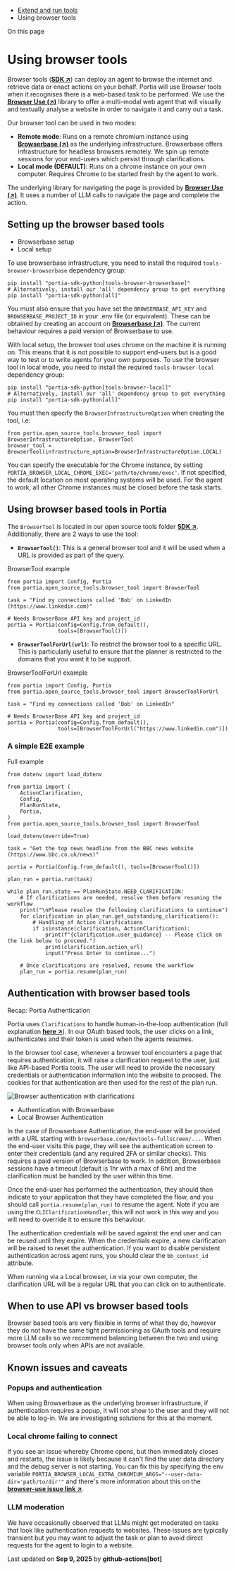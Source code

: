 * [Extend and run tools](/extend-run-tools)
* Using browser tools

On this page

# Using browser tools

Browser tools ([**SDK ↗**](/SDK/portia/open_source_tools/browser_tool)) can deploy an agent to browse the internet and retrieve data or enact actions on your behalf. Portia will use Browser tools when it recognises there is a web-based task to be performed. We use the [**Browser Use (↗)**](https://browser-use.com) library to offer a multi-modal web agent that will visually and textually analyse a website in order to navigate it and carry out a task.

Our browser tool can be used in two modes:

* **Remote mode**: Runs on a remote chromium instance using [**Browserbase (↗)**](https://www.browserbase.com/) as the underlying infrastructure. Browserbase offers infrastructure for headless browsers remotely. We spin up remote sessions for your end-users which persist through clarifications.
* **Local mode (DEFAULT)**: Runs on a chrome instance on your own computer. Requires Chrome to be started fresh by the agent to work.

The underlying library for navigating the page is provided by [**Browser Use (↗)**](https://browser-use.com). It uses a number of LLM calls to navigate the page and complete the action.

## Setting up the browser based tools[​](#setting-up-the-browser-based-tools "Direct link to Setting up the browser based tools")

* Browserbase setup
* Local setup

To use browserbase infrastructure, you need to install the required `tools-browser-browserbase` dependency group:

```
pip install "portia-sdk-python[tools-browser-browserbase]"  
# Alternatively, install our 'all' dependency group to get everything  
pip install "portia-sdk-python[all]"
```

You must also ensure that you have set the `BROWSERBASE_API_KEY` and `BROWSERBASE_PROJECT_ID` in your .env file (or equivalent). These can be obtained by creating an account on [**Browserbase (↗)**](https://www.browserbase.com). The current behaviour requires a paid version of Browserbase to use.

With local setup, the browser tool uses chrome on the machine it is running on. This means that it is not possible to support end-users but is a good way to test or to write agents for your own purposes. To use the browser tool in local mode, you need to install the required `tools-browser-local` dependency group:

```
pip install "portia-sdk-python[tools-browser-local]"  
# Alternatively, install our 'all' dependency group to get everything  
pip install "portia-sdk-python[all]"
```

You must then specify the `BrowserInfrastructureOption` when creating the tool, i.e:

```
from portia.open_source_tools.browser_tool import BrowserInfrastructureOption, BrowserTool  
browser_tool = BrowserTool(infrastructure_option=BrowserInfrastructureOption.LOCAL)
```

You can specify the executable for the Chrome instance, by setting `PORTIA_BROWSER_LOCAL_CHROME_EXEC='path/to/chrome/exec'`. If not specified, the default location on most operating systems will be used. For the agent to work, all other Chrome instances must be closed before the task starts.

## Using browser based tools in Portia[​](#using-browser-based-tools-in-portia "Direct link to Using browser based tools in Portia")

The `BrowserTool` is located in our open source tools folder [**SDK ↗**](/SDK/portia/open_source_tools/browser_tool.py). Additionally, there are 2 ways to use the tool:

* **`BrowserTool()`**: This is a general browser tool and it will be used when a URL is provided as part of the query.

BrowserTool example

```
from portia import Config, Portia  
from portia.open_source_tools.browser_tool import BrowserTool  
  
task = "Find my connections called 'Bob' on LinkedIn (https://www.linkedin.com)"  
  
# Needs BrowserBase API key and project_id  
portia = Portia(config=Config.from_default(),  
                tools=[BrowserTool()])
```

* **`BrowserToolForUrl(url)`**: To restrict the browser tool to a specific URL. This is particularly useful to ensure that the planner is restricted to the domains that you want it to be support.

BrowserToolForUrl example

```
from portia import Config, Portia  
from portia.open_source_tools.browser_tool import BrowserToolForUrl  
  
task = "Find my connections called 'Bob' on LinkedIn"  
  
# Needs BrowserBase API key and project_id  
portia = Portia(config=Config.from_default(),  
                tools=[BrowserToolForUrl("https://www.linkedin.com")])
```

### A simple E2E example[​](#a-simple-e2e-example "Direct link to A simple E2E example")

Full example

```
from dotenv import load_dotenv  
  
from portia import (  
    ActionClarification,  
    Config,  
    PlanRunState,  
    Portia,  
)  
from portia.open_source_tools.browser_tool import BrowserTool  
  
load_dotenv(override=True)  
  
task = "Get the top news headline from the BBC news website (https://www.bbc.co.uk/news)"  
  
portia = Portia(Config.from_default(), tools=[BrowserTool()])  
  
plan_run = portia.run(task)  
  
while plan_run.state == PlanRunState.NEED_CLARIFICATION:  
    # If clarifications are needed, resolve them before resuming the workflow  
    print("\nPlease resolve the following clarifications to continue")  
    for clarification in plan_run.get_outstanding_clarifications():  
        # Handling of Action clarifications  
        if isinstance(clarification, ActionClarification):  
            print(f"{clarification.user_guidance} -- Please click on the link below to proceed.")  
            print(clarification.action_url)  
            input("Press Enter to continue...")  
  
    # Once clarifications are resolved, resume the workflow  
    plan_run = portia.resume(plan_run)
```

## Authentication with browser based tools[​](#authentication-with-browser-based-tools "Direct link to Authentication with browser based tools")

Recap: Portia Authentication

Portia uses `Clarifications` to handle human-in-the-loop authentication (full explanation [**here ↗**](/run-portia-tools)). In our OAuth based tools, the user clicks on a link, authenticates and their token is used when the agents resumes.

In the browser tool case, whenever a browser tool encounters a page that requires authentication, it will raise a clarification request to the user, just like API-based Portia tools. The user will need to provide the necessary credentials or authentication information into the website to proceed. The cookies for that authentication are then used for the rest of the plan run.

![Browser authentication with clarifications](/assets/images/browser_auth-6d5d551dd0e9727ee9347ef4669411cf.png)

* Authentication with Browserbase
* Local Browser Authentication

In the case of Browserbase Authentication, the end-user will be provided with a URL starting with `browserbase.com/devtools-fullscreen/...`. When the end-user visits this page, they will see the authentication screen to enter their credentials (and any required 2FA or similar checks). This requires a paid version of Browserbase to work. In addition, Browserbase sessions have a timeout (default is 1hr with a max of 6hr) and the clarification must be handled by the user within this time.

Once the end-user has performed the authentication, they should then indicate to your application that they have completed the flow, and you should call `portia.resume(plan_run)` to resume the agent. Note if you are using the `CLIClarificationHandler`, this will not work in this way and you will need to override it to ensure this behaviour.

The authentication credentials will be saved against the end user and can be reused until they expire. When the credentials expire, a new clarification will be raised to reset the authentication. If you want to disable persistent authentication across agent runs, you should clear the `bb_context_id` attribute.

When running via a Local browser, i.e via your own computer, the clarification URL will be a regular URL that you can click on to authenticate.

## When to use API vs browser based tools[​](#when-to-use-api-vs-browser-based-tools "Direct link to When to use API vs browser based tools")

Browser based tools are very flexible in terms of what they do, however they do not have the same tight permissioning as OAuth tools and require more LLM calls so we recommend balancing between the two and using browser tools only when APIs are not available.

## Known issues and caveats[​](#known-issues-and-caveats "Direct link to Known issues and caveats")

### Popups and authentication[​](#popups-and-authentication "Direct link to Popups and authentication")

When using Browserbase as the underlying browser infrastructure, if authentication requires a popup, it will not show to the user and they will not be able to log-in. We are investigating solutions for this at the moment.

### Local chrome failing to connect[​](#local-chrome-failing-to-connect "Direct link to Local chrome failing to connect")

If you see an issue whereby Chrome opens, but then immediately closes and restarts, the issue is likely because it can't find the user data directory and the debug server is not starting. You can fix this by specifying the env variable `PORTIA_BROWSER_LOCAL_EXTRA_CHROMIUM_ARGS="--user-data-dir='path/to/dir'"` and there's more information about this on the [**browser-use issue link ↗**](https://github.com/browser-use/browser-use/issues/291#issuecomment-2792636861).

### LLM moderation[​](#llm-moderation "Direct link to LLM moderation")

We have occasionally observed that LLMs might get moderated on tasks that look like authentication requests to websites. These issues are typically transient but you may want to adjust the task or plan to avoid direct requests for the agent to login to a website.

Last updated on **Sep 9, 2025** by **github-actions[bot]**